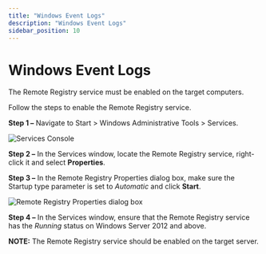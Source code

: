 ```yaml
---
title: "Windows Event Logs"
description: "Windows Event Logs"
sidebar_position: 10
---
```


# Windows Event Logs

The Remote Registry service must be enabled on the target computers.

Follow the steps to enable the Remote Registry service.

**Step 1 –** Navigate to Start > Windows Administrative Tools > Services.

![Services Console](/images/1secure/configuration/computer/manualconfig_genevents_remoteregistry2016.webp)

**Step 2 –** In the Services window, locate the Remote Registry service, right-click it and select
**Properties**.

**Step 3 –** In the Remote Registry Properties dialog box, make sure the Startup type parameter is
set to _Automatic_ and click **Start**.

![Remote Registry Properties dialog box](/images/1secure/configuration/computer/manualconfig_genevents_remoteregistry_start2016.webp)

**Step 4 –** In the Services window, ensure that the Remote Registry service has the _Running_
status on Windows Server 2012 and above.

**NOTE:** The Remote Registry service should be enabled on the target server.
